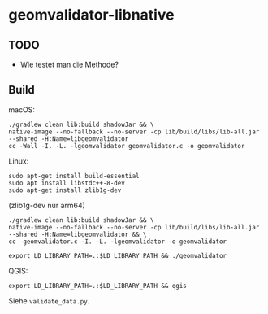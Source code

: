 # geomvalidator-libnative

## TODO
- Wie testet man die Methode?

## Build

macOS:

```
./gradlew clean lib:build shadowJar && \
native-image --no-fallback --no-server -cp lib/build/libs/lib-all.jar --shared -H:Name=libgeomvalidator
cc -Wall -I. -L. -lgeomvalidator geomvalidator.c -o geomvalidator
```

Linux:

```
sudo apt-get install build-essential
sudo apt install libstdc++-8-dev
sudo apt-get install zlib1g-dev 
```
(zlib1g-dev nur arm64)

```
./gradlew clean lib:build shadowJar && \
native-image --no-fallback --no-server -cp lib/build/libs/lib-all.jar --shared -H:Name=libgeomvalidator && \
cc  geomvalidator.c -I. -L. -lgeomvalidator -o geomvalidator
```

```
export LD_LIBRARY_PATH=.:$LD_LIBRARY_PATH && ./geomvalidator
```

QGIS:

```
export LD_LIBRARY_PATH=.:$LD_LIBRARY_PATH && qgis
```

Siehe `validate_data.py`.





